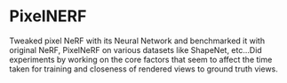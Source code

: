 # PixelNERF
Tweaked pixel NeRF with its Neural Network and benchmarked it with original NeRF, PixelNeRF on various datasets like ShapeNet, etc...Did experiments by working on the core factors that seem to affect the time taken for training and closeness of rendered views to ground truth views.
